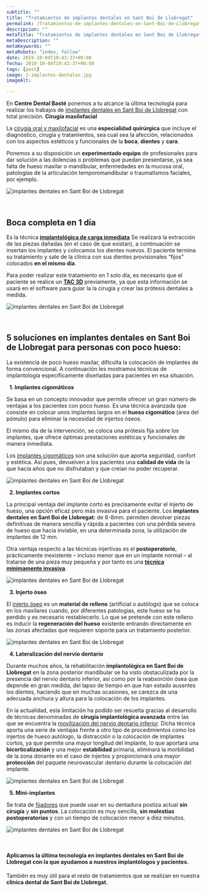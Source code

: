 ```yaml
---
subtitle: ""
title: "Tratamientos de implantes dentales en Sant Boi de Llobregat"
permalink: /Tratamientos-de-implantes-dentales-en-Sant-Boi-de-Llobregat/
descripcion: ""
metaTitle: "Tratamientos de implantes dentales en Sant Boi de Llobregat"
metaDescription: ""
metaKeywords: ""
metaRobots: "index, follow"
date: 2019-10-04T10:43:37+00:00
fecha: 2019-10-04T10:43:37+00:00
tags: [post]
image: 2-implantes-dentales.jpg
imageAlt: 

---
```



En **Centre Dental Basté** ponemos a tu alcance la última tecnología para realizar los trabajos de [implantes dentales en Sant Boi de Llobregat](https://es.wikipedia.org/wiki/Implante_dental) con total precisión.
**Cirugía maxilofacial**


La [cirugía oral y maxilofacial](http://www.blog.agendasalud.cl/que-hace-un-cirujano-maxilofacial/) es una **especialidad quirúrgica** que incluye el diagnóstico, cirugía y tratamientos, sea cual sea la afección, relacionados con los aspectos estéticos y funcionales de la **boca**, **dientes** y **cara**.

Ponemos a su disposición un **experimentado equipo** de profesionales para dar solución a las dolencias o problemas que puedan presentarse, ya sea falta de hueso maxilar o mandibular, enfermedades en la mucosa oral, patologías de la articulación temporomandibular o traumatismos faciales, por ejemplo.

![implantes dentales en Sant Boi de Llobregat](/assets/static/images/blog/blog-inner/implantes-dentales-cirugia.jpg)

 
## **Boca completa en 1 día**


Es la técnica **[implantológica de carga inmediata](https://es.wikipedia.org/wiki/Carga_inmediata_(implante))** Se realizará la extracción de las piezas dañadas (en el caso de que existan), a continuación se insertan los implantes y colocamos los dientes nuevos. El paciente termina su tratamiento y sale de la clínica con sus dientes provisionales “fijos” colocados **en el mismo día**.

Para poder realizar este tratamiento en 1 solo día, es necesario que el paciente se realice un [**TAC 3D**](https://es.wikipedia.org/wiki/Tomografía_axial_computarizada) previamente, ya que esta información se usará en el software para guiar la la cirugía y crear las prótesis dentales a medida.

![implantes dentales en Sant Boi de Llobregat](/assets/static/images/blog/blog-inner/implantes-dentales-1dia.jpg)

 
## 5 soluciones en **implantes dentales en Sant Boi de Llobregat** para personas con poco hueso:


La existencia de poco hueso maxilar, dificulta la colocación de implantes de forma convencional.
A continuación les mostramos técnicas de implantología específicamente diseñadas para pacientes en esa situación.

 
**1. Implantes cigomáticos**


Se basa en un concepto innovador que permite ofrecer un gran número de ventajas a los pacientes con poco hueso. Es una técnica avanzada que consiste en colocar unos implantes largos en el **hueso cigomático** (área del pómulo) para eliminar la necesidad de injertos óseos.

El mismo día de la intervención, se coloca una prótesis fija sobre los implantes, que ofrece óptimas prestaciones estéticas y funcionales de manera inmediata.

Los [implantes cigomáticos](http://www.coem.org.es/sites/default/files/revista/cientifica/vol5-n1/73-84.pdf) son una solución que aporta seguridad, confort y estética. Así pues, devuelven a los pacientes una **calidad de vida** de la que hacía años que no disfrutaban y que creían no poder recuperar.

![implantes dentales en Sant Boi de Llobregat](/assets/static/images/blog/blog-inner/implantes-dentales-cigomaticos.jpg)

 
**2. Implantes cortos**


La principal ventaja del implante corto es precisamente evitar el injerto de hueso, una opción eficaz pero más invasiva para el paciente. Los **implantes dentales en Sant Boi de Llobregat:** de 6-8mm. permiten devolver piezas definitivas de manera sencilla y rápida a pacientes con una pérdida severa de hueso que hacía inviable, en una determinada zona, la utilización de implantes de 12 mm.

Otra ventaja respecto a las técnicas injertivas es el **postoperatorio**, prácticamente inexistente – incluso menor que en un implante normal – al tratarse de una pieza muy pequeña y por tanto es una [**técnica mínimamente invasiva**](http://www.connectyoursmile.com/fundamentos-en-odontologia-minimamente-invasiva/?lang=es).

![implantes dentales en Sant Boi de Llobregat](/assets/static/images/blog/blog-inner/implantes-dentales-cortos.jpg)

 
**3. Injerto óseo**


El [injerto óseo](https://es.wikipedia.org/wiki/Injerto_%C3%B3seo) es un **material de relleno** (artificial o autólogo) que se coloca en los maxilares cuando, por diferentes patologías, este hueso se ha perdido y es necesario restablecerlo. Lo que se pretende con este relleno es inducir la **regeneración del hueso** existente entrando directamente en las zonas afectadas que requieren soporte para un tratamiento posterior.

![implantes dentales en Sant Boi de Llobregat](/assets/static/images/blog/blog-inner/implantes-dentales-injerto.jpg)

 
**4. Lateralización del nervio dentario**


Durante muchos años, la rehabilitación **implantológica en Sant Boi de Llobregat** en la zona posterior mandibular se ha visto obstaculizada por la presencia del nervio dentario inferior, así como por la reabsorción ósea que depende en gran medida, del lapso de tiempo en que han estado ausentes los dientes, haciendo que en muchas ocasiones, se carezca de una adecuada anchura y altura para la colocación de los implantes.

En la actualidad, esta limitación ha podido ser resuelta gracias al desarrollo de técnicas denominadas de **cirugía implantológica avanzada** entre las que se encuentra la [movilización del nervio dentario inferior](http://www.libreriaserviciomedico.com/files/12912). Dicha técnica aporta una serie de ventajas frente a otro tipo de procedimientos como los injertos de hueso autólogo, la distracción o la colocación de implantes cortos, ya que permite una mayor longitud del implante, lo que aportará una **bicorticalización** y una mejor **estabilidad** primaria, eliminará la morbilidad de la zona donante en el caso de injertos y proporcionará una mayor **protección** del paquete neurovascular dentario durante la colocación del implante.

![implantes dentales en Sant Boi de Llobregat](/assets/static/images/blog/blog-inner/implantes-dentales-nervio.jpg)

 
**5. Mini-implantes**


Se trata de [fijadores](https://implantedental1.wordpress.com/2011/10/13/conociendo-los-mini-implantes-dentales/) que puede usar en su dentadura postiza actual **sin cirugía** y **sin puntos**. La colocación es muy sencilla, **sin molestias postoperatorias** y con un tiempo de colocación menor a diez minutos.

![implantes dentales en Sant Boi de Llobregat](/assets/static/images/blog/blog-inner/implantes-dentales-minimplantes.jpg)

 
#### Aplicamos la última tecnología en **implantes dentales en Sant Boi de Llobregat** con la que ayudamos a nuestros implantólogos y pacientes.
También es muy útil para el resto de tratamientos que se realizan en nuestra **clínica dental de Sant Boi de Llobregat**.



